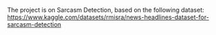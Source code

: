 The project is on Sarcasm Detection, based on the following dataset:
https://www.kaggle.com/datasets/rmisra/news-headlines-dataset-for-sarcasm-detection
